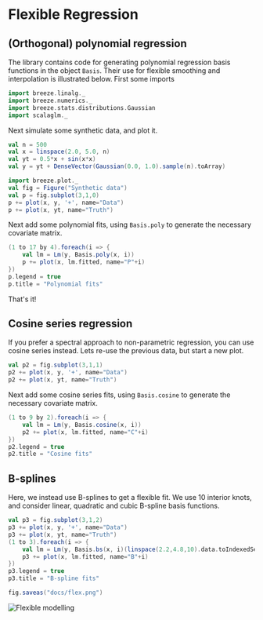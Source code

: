 # Flexible Regression


## (Orthogonal) polynomial regression

The library contains code for generating polynomial regression basis functions in the object `Basis`. Their use for flexible smoothing and interpolation is illustrated below. First some imports

```scala mdoc:silent
import breeze.linalg._
import breeze.numerics._
import breeze.stats.distributions.Gaussian
import scalaglm._
```

Next simulate some synthetic data, and plot it.
```scala mdoc:silent
val n = 500
val x = linspace(2.0, 5.0, n)
val yt = 0.5*x + sin(x*x)
val y = yt + DenseVector(Gaussian(0.0, 1.0).sample(n).toArray)

import breeze.plot._
val fig = Figure("Synthetic data")
val p = fig.subplot(3,1,0)
p += plot(x, y, '+', name="Data")
p += plot(x, yt, name="Truth")
```

Next add some polynomial fits, using `Basis.poly` to generate the necessary covariate matrix.

```scala mdoc:silent
(1 to 17 by 4).foreach(i => {
	val lm = Lm(y, Basis.poly(x, i))
	p += plot(x, lm.fitted, name="P"+i)
})
p.legend = true
p.title = "Polynomial fits"
```

That's it!

## Cosine series regression

If you prefer a spectral approach to non-parametric regression, you can use cosine series instead.
Lets re-use the previous data, but start a new plot.

```scala mdoc:silent
val p2 = fig.subplot(3,1,1)
p2 += plot(x, y, '+', name="Data")
p2 += plot(x, yt, name="Truth")
```

Next add some cosine series fits, using `Basis.cosine` to generate the necessary covariate matrix.

```scala mdoc:silent
(1 to 9 by 2).foreach(i => {
	val lm = Lm(y, Basis.cosine(x, i))
	p2 += plot(x, lm.fitted, name="C"+i)
})
p2.legend = true
p2.title = "Cosine fits"
```

## B-splines

Here, we instead use B-splines to get a flexible fit. We use 10 interior knots, and consider linear, quadratic and cubic B-spline basis functions.
```scala mdoc:silent
val p3 = fig.subplot(3,1,2)
p3 += plot(x, y, '+', name="Data")
p3 += plot(x, yt, name="Truth")
(1 to 3).foreach(i => {
	val lm = Lm(y, Basis.bs(x, i)(linspace(2.2,4.8,10).data.toIndexedSeq))
	p3 += plot(x, lm.fitted, name="B"+i)
})
p3.legend = true
p3.title = "B-spline fits"
```

```scala mdoc:invisible
fig.saveas("docs/flex.png")
```
![Flexible modelling](flex.png)

